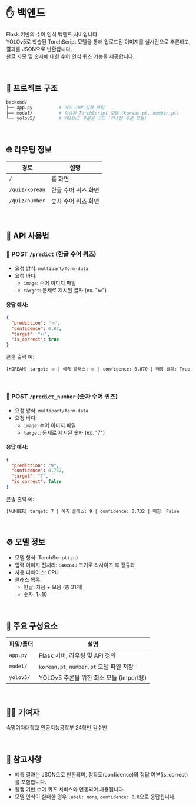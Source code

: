 # ✋ 백엔드

Flask 기반의 수어 인식 백엔드 서버입니다.  
YOLOv5로 학습된 TorchScript 모델을 통해 업로드된 이미지를 실시간으로 추론하고, 결과를 JSON으로 반환합니다.  
한글 자모 및 숫자에 대한 수어 인식 퀴즈 기능을 제공합니다.


<br>


## 📂 프로젝트 구조

```bash
backend/
├── app.py          # 메인 서버 실행 파일
├── model/          # 학습된 TorchScript 모델 (korean.pt, number.pt)
└── yolov5/         # YOLOv5 추론용 코드 (커스텀 추론 모듈)
```


<br>


## 🌐 라우팅 정보

| 경로 | 설명 |
|------|------|
| `/` | 홈 화면 |
| `/quiz/korean` | 한글 수어 퀴즈 화면 |
| `/quiz/number` | 숫자 수어 퀴즈 화면 |


<br>


## 🧠 API 사용법

### 📍 POST `/predict` (한글 수어 퀴즈)

- 요청 방식: `multipart/form-data`
- 요청 바디:
  - `image`: 수어 이미지 파일
  - `target`: 문제로 제시된 글자 (ex. "ㅂ")

#### 응답 예시:
```json
{
  "prediction": "ㅂ",
  "confidence": 0.87,
  "target": "ㅂ",
  "is_correct": true
}
```

콘솔 출력 예:
```
[KOREAN] target: ㅂ | 예측 클래스: ㅂ | confidence: 0.870 | 매칭 결과: True
```


<br>


### 📍 POST `/predict_number` (숫자 수어 퀴즈)

- 요청 방식: `multipart/form-data`
- 요청 바디:
  - `image`: 수어 이미지 파일
  - `target`: 문제로 제시된 숫자 (ex. "7")

#### 응답 예시:
```json
{
  "prediction": "9",
  "confidence": 0.732,
  "target": "7",
  "is_correct": false
}
```

콘솔 출력 예:
```
[NUMBER] target: 7 | 예측 클래스: 9 | confidence: 0.732 | 매칭: False
```


<br>


## ⚙️ 모델 정보

- 모델 형식: TorchScript (.pt)
- 입력 이미지 전처리: `640x640` 크기로 리사이즈 후 정규화
- 사용 디바이스: CPU
- 클래스 목록:
  - 한글: 자음 + 모음 (총 31개)
  - 숫자: 1~10


<br>


## 🔧 주요 구성요소

| 파일/폴더   | 설명 |
|-------------|------|
| `app.py`    | Flask 서버, 라우팅 및 API 정의 |
| `model/`    | `korean.pt`, `number.pt` 모델 파일 저장 |
| `yolov5/`   | YOLOv5 추론을 위한 최소 모듈 (import용) |


<br>


## 👩‍💻 기여자

숙명여자대학교 인공지능공학부 24학번 김수빈

<br>

## 📌 참고사항

- 예측 결과는 JSON으로 반환되며, 정확도(confidence)와 정답 여부(is_correct)를 포함합니다.
- 웹캠 기반 수어 퀴즈 서비스와 연동되어 사용됩니다.
- 모델 인식이 실패한 경우 `label: none`, `confidence: 0.0`으로 응답됩니다.
